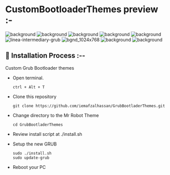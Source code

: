 
# CustomBootloaderThemes preview :-

![background](https://github.com/iemafzalhassan/GrubBootladerThemes/assets/136967348/f7e91a05-a401-4441-992e-51bd0609ca56)
![background](https://github.com/iemafzalhassan/GrubBootladerThemes/assets/136967348/2b779f33-bd2f-439a-a2ce-c682b1279de0)
![background](https://github.com/iemafzalhassan/GrubBootladerThemes/assets/136967348/6e68db8b-b1d7-4947-a322-17c9391a1710)
![background](https://github.com/iemafzalhassan/GrubBootladerThemes/assets/136967348/cf5d36d8-7df9-465b-b5d8-71da18e9dbce)
![background](https://github.com/iemafzalhassan/GrubBootladerThemes/assets/136967348/ff1f2307-d9be-4e42-9b15-a0042a3f753b)
![linea-intermediary-grub](https://github.com/iemafzalhassan/GrubBootladerThemes/assets/136967348/751183fb-299b-4792-b9a9-17dbab04e1fc)
![bgnd_1024x768](https://github.com/iemafzalhassan/GrubBootladerThemes/assets/136967348/ad3b7605-68ab-4b8c-9264-e572713d4aaa)
![background](https://github.com/iemafzalhassan/GrubBootladerThemes/assets/136967348/0c5e5a9f-2e84-4cb4-98ac-a3d348614944)
![background](https://github.com/iemafzalhassan/GrubBootladerThemes/assets/136967348/e3553e04-70a0-4fcb-a3c3-10d150db92bc)





## :wrench: Installation Process :--

Custom Grub Bootloader themes

- Open terminal.

  ```
  ctrl + Alt + T
  ```

- Clone this repository

  ```
  git clone https://github.com/iemafzalhassan/GrubBootladerThemes.git
  ```

- Change directory to the Mr Robot Theme

  ```
  cd GrubBootladerThemes
  ```

- Review install script at ./install.sh

- Setup the new GRUB

  ```
  sudo ./install.sh
  sudo update-grub
  ```

- Reboot your PC

  
